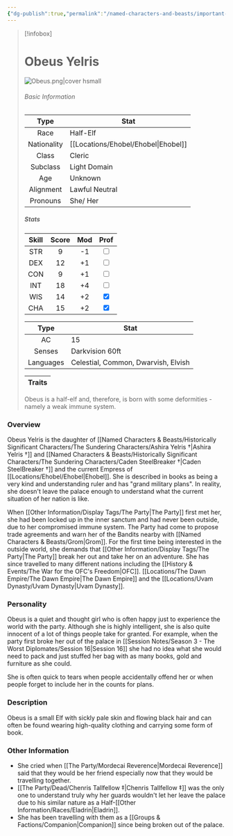 ```yaml
---
{"dg-publish":true,"permalink":"/named-characters-and-beasts/important-characters/obeus-yelris/","tags":["NPC","Important"],"updated":"2025-02-08T17:15:04.715+00:00"}
---
```


> [!infobox]
> 
> # Obeus Yelris
> ![Obeus.png|cover hsmall](/img/user/Admin/Attachments/Obeus.png)
> ###### Basic Information
> 
>  Type | Stat |
> :----: | --- |
>  Race | Half-Elf |
>  Nationality | [[Locations/Ehobel/Ehobel\|Ehobel]] |
>  Class | Cleric |
>  Subclass | Light Domain |
>  Age | Unknown |
>  Alignment | Lawful Neutral |
>  Pronouns | She/ Her |
>  ##### Stats
> Skill | Score | Mod | Prof |
> :---: | :---: | :---: | :---: |
>  STR | 9 | -1 | <input type="checkbox" unchecked> |
>  DEX | 12 | +1 |  <input type="checkbox" unchecked> |
>  CON | 9 | +1 | <input type="checkbox" unchecked> |
>  INT | 18 | +4 | <input type="checkbox" unchecked>|
>  WIS | 14 | +2 | <input type="checkbox" checked> |
>  CHA | 15 | +2 | <input type="checkbox" checked> |
>  
>Type | Stat |
>:---: | --- |
>AC | 15 |
>Senses | Darkvision 60ft |
>Languages | Celestial, Common, Dwarvish, Elvish|
>
>Traits |
>---|
>Obeus is a half-elf and, therefore, is born with some deformities - namely a weak immune system.

### Overview
Obeus Yelris is the daughter of [[Named Characters & Beasts/Historically Significant  Characters/The Sundering Characters/Ashira Yelris †\|Ashira Yelris †]] and [[Named Characters & Beasts/Historically Significant  Characters/The Sundering Characters/Caden SteelBreaker †\|Caden SteelBreaker †]] and the current Empress of [[Locations/Ehobel/Ehobel\|Ehobel]]. She is described in books as being a very kind and understanding ruler and has "grand military plans". In reality, she doesn't leave the palace enough to understand what the current situation of her nation is like. 

When [[Other Information/Display Tags/The Party\|The Party]] first met her, she had been locked up in the inner sanctum and had never been outside, due to her compromised immune system. The Party had come to propose trade agreements and warn her of the Bandits nearby with [[Named Characters & Beasts/Grom\|Grom]]. For the first time being interested in the outside world, she demands that [[Other Information/Display Tags/The Party\|The Party]] break her out and take her on an adventure. She has since travelled to many different nations including the [[History & Events/The War for the OFC's Freedom\|OFC]]. [[Locations/The Dawn Empire/The Dawn Empire\|The Dawn Empire]] and the [[Locations/Uvam Dynasty/Uvam Dynasty\|Uvam Dynasty]].

### Personality
Obeus is a quiet and thought girl who is often happy just to experience the world with the party. Although she is highly intelligent, she is also quite innocent of a lot of things people take for granted. For example, when the party first broke her out of the palace in [[Session Notes/Season 3 - The Worst Diplomates/Session 16\|Session 16]] she had no idea what she would need to pack and just stuffed her bag with as many books, gold and furniture as she could. 

She is often quick to tears when people accidentally offend her or when people forget to include her in the counts for plans.

### Description
Obeus is a small Elf with sickly pale skin and flowing black hair and can often be found wearing high-quality clothing and carrying some form of book.

### Other Information
- She cried when [[The Party/Mordecai Reverence\|Mordecai Reverence]] said that they would be her friend especially now that they would be travelling together. 
- [[The Party/Dead/Chenris Tallfellow ‡\|Chenris Tallfellow ‡]] was the only one to understand truly why her guards wouldn't let her leave the palace due to his similar nature as a Half-[[Other Information/Races/Eladrin\|Eladrin]].
- She has been travelling with them as a [[Groups & Factions/Companion\|Companion]] since being broken out of the palace.